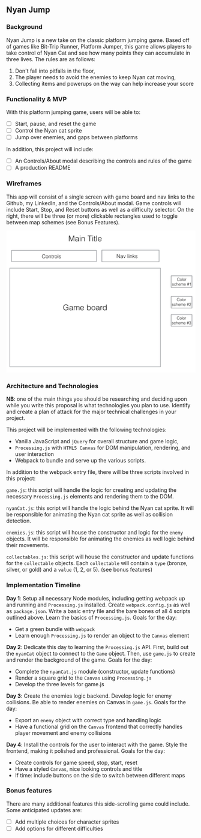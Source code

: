 ## Nyan Jump

### Background

Nyan Jump is a new take on the classic platform jumping game. Based off of games like Bit-Trip Runner, Platform Jumper, this game allows players to take control of Nyan Cat and see how many points they can accumulate in three lives. The rules are as follows:

1) Don't fall into pitfalls in the floor,
2) The player needs to avoid the enemies to keep Nyan cat moving,
3) Collecting items and powerups on the way can help increase your score

### Functionality & MVP

With this platform jumping game, users will be able to:

- [ ] Start, pause, and reset the game
- [ ] Control the Nyan cat sprite
- [ ] Jump over enemies, and gaps between platforms

In addition, this project will include:

- [ ] An Controls/About modal describing the controls and rules of the game
- [ ] A production README

### Wireframes

This app will consist of a single screen with game board and nav links to the Github, my LinkedIn,
and the Controls/About modal.  Game controls will include Start, Stop, and Reset buttons as well as a difficulty selector.  On the right, there will be three (or more) clickable rectangles used to toggle between map schemes (see Bonus Features).

![wireframes](./wireframe.png)

### Architecture and Technologies

**NB**: one of the main things you should be researching and deciding upon while you write this proposal is what technologies you plan to use.  Identify and create a plan of attack for the major technical challenges in your project.

This project will be implemented with the following technologies:

- Vanilla JavaScript and `jQuery` for overall structure and game logic,
- `Processing.js` with `HTML5 Canvas` for DOM manipulation, rendering, and user interaction
- Webpack to bundle and serve up the various scripts.

In addition to the webpack entry file, there will be three scripts involved in this project:

`game.js`: this script will handle the logic for creating and updating the necessary `Processing.js` elements and rendering them to the DOM.

`nyanCat.js`: this script will handle the logic behind the Nyan cat sprite. It will be responsible for animating the Nyan cat sprite as well as collision detection.

`enemies.js`: this script will house the constructor and logic for the `enemy` objects.  It will be responsible for animating the enemies as well logic behind their movements.

`collectables.js`: this script will house the constructor and update functions for the `collectable` objects.  Each `collectable` will contain a `type` (bronze, silver, or gold) and a `value` (1, 2, or 5). (see bonus features)

### Implementation Timeline

**Day 1**: Setup all necessary Node modules, including getting webpack up and running and `Processing.js` installed.  Create `webpack.config.js` as well as `package.json`.  Write a basic entry file and the bare bones of all 4 scripts outlined above.  Learn the basics of `Processing.js`.  Goals for the day:

- Get a green bundle with `webpack`
- Learn enough `Processing.js` to render an object to the `Canvas` element

**Day 2**: Dedicate this day to learning the `Processing.js` API.  First, build out the `nyanCat` object to connect to the `Game` object.  Then, use `game.js` to create and render the background of the game. Goals for the day:

- Complete the `nyanCat.js` module (constructor, update functions)
- Render a square grid to the `Canvas` using `Processing.js`
- Develop the three levels for game.js

**Day 3**: Create the enemies logic backend. Develop logic for enemy collisions. Be able to render enemies on Canvas in `game.js`.  Goals for the day:

- Export an `enemy` object with correct type and handling logic
- Have a functional grid on the `Canvas` frontend that correctly handles player movement and enemy collisions


**Day 4**: Install the controls for the user to interact with the game.  Style the frontend, making it polished and professional.  Goals for the day:

- Create controls for game speed, stop, start, reset
- Have a styled `Canvas`, nice looking controls and title
- If time: include buttons on the side to switch between different maps


### Bonus features

There are many additional features this side-scrolling game could include.  Some anticipated updates are:

- [ ] Add multiple choices for character sprites
- [ ] Add options for different difficulties
